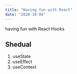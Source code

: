 ```yaml
---
title: "Having fun with React"
date: "2020-10-04"
---
```


having fun with React Hooks

## Shedual

1. useState
2. useEffect
3. useContext
